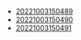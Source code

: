 - [20221003150489](/zet/20221003150489/README.md)
- [20221003150490](/zet/20221003150490/README.md)
- [20221003150491](/zet/20221003150491/README.md)
